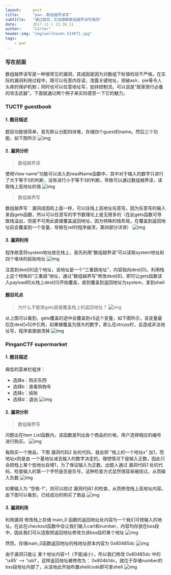 ```yaml
---
layout:     post
title:      "pwn--数组越界读写"
subtitle:   "通过题目，实战理解数组越界读写漏洞"
date:       2017-11-1 23:36:11
author:     "Carter"
header-img: "img/wallhaven-524071.jpg"
tags:
    - pwn
---
```


### 写在前面

数组越界读写是一种很常见的漏洞，其成因是因为对数组下标值检验不严格。在实际的漏洞利用过程中，既可以任意内存读，泄露关键地址，突破aslr、pie等令人头疼的保护机制；同时也可以任意地址写，劫持控制流。可以说是“居家旅行必备的攻击武器”。下面就通过两个例子来实际感受一下它的魅力。

###  TUCTF guestbook

#### 1. 题目描述
题目功能很简单，首先默认分配四块堆，存储四个guest的name。然后三个功能，如下图所示
![img](https://raw.githubusercontent.com/carterMgj/blog_img/master/2017-11-01-array-over-read-and-write/1.png)

#### 2. 漏洞分析
>数组越界读

使用View name”功能可以进入到readName函数中，其中对于输入的数字只进行了大于等于0的判断，没有进行小于等于3的判断，导致可以通过数组越界读，读取栈上高地址的值
![img](https://raw.githubusercontent.com/carterMgj/blog_img/master/2017-11-01-array-over-read-and-write/2.png)

>数组越界写

数组越界写：漏洞成因和上面一样，可以往栈上高地址任意写。因为任意写的输入来自gets函数，所以可以任意写的字节数理论上是无限多的（在此gets函数可导致栈溢出，但是不可用此直接覆盖返回地址，因为特殊的栈布局，在覆盖到返回地址前会覆盖到一个变量，导致在ret时程序崩溃，第四部分详讲）
![img](https://raw.githubusercontent.com/carterMgj/blog_img/master/2017-11-01-array-over-read-and-write/3.png)

#### 3. 漏洞利用
程序故意将system地址放在栈上，首先利用“数组越界读”可以读取system地址和四个堆块的起始地址
![img](https://raw.githubusercontent.com/carterMgj/blog_img/master/2017-11-01-array-over-read-and-write/4.png)

注意到dest[6]这个地址，该地址是一个“三重跳地址”，内容指向dest[0]。利用栈上这个特殊的“三重跳”地址，通过“数组越界写”修改dest[6]，即可让gets函数读入payload时从栈上dest[0]开始覆盖，直到覆盖到返回地址为system，拿到shell


#### 题目坑点
>为什么不能用gets直接覆盖栈上的返回地址？
>![img](https://raw.githubusercontent.com/carterMgj/blog_img/master/2017-11-01-array-over-read-and-write/5.png)

从上图可以看到，gets覆盖的途中会覆盖到v5这个变量，如下图所示，该变量最后在dest[v5]中引用，如果被覆盖为很大的数字，那么在strcpy时，会造成非法地址写，程序直接崩溃掉
![img](https://raw.githubusercontent.com/carterMgj/blog_img/master/2017-11-01-array-over-read-and-write/6.png)



###  PinganCTF supermarket

#### 1. 题目描述
典型的菜单栏程序：
 - 选择a：购买东西
 - 选择b：查看购物车
 - 选择c：结账
 - 选择d：退出
     ![img](https://raw.githubusercontent.com/carterMgj/blog_img/master/2017-11-01-array-over-read-and-write/7.png)

#### 2. 漏洞分析
>数组越界写

问题出在Item List函数内，该函数是列出各个商品的价格，用户选择相应的编号进行购买。
![img](https://raw.githubusercontent.com/carterMgj/blog_img/master/2017-11-01-array-over-read-and-write/8.png)

每购买一个商品，下图 漏洞代码2 处的代码，就会把 "栈上的一个地址x" 加1，而地址x则是由 一个基地址减去输入的数字决定的。理想情况下是输入正数，因此只会把栈上某个低地址自增1，为了保证输入为正数，出题人通过 漏洞代码1 处的代码，检查输入的第一个字符是否是负号，这种检查方式显然很容易被绕过，从而输入负数
![img](https://raw.githubusercontent.com/carterMgj/blog_img/master/2017-11-01-array-over-read-and-write/9.png)

如果输入为 “空格-1”，则可以绕过 漏洞代码1 的检查，从而修改栈上高地址内容。由下图可以看到，已经成功的购买了商品
![img](https://raw.githubusercontent.com/carterMgj/blog_img/master/2017-11-01-array-over-read-and-write/10.png)

#### 3. 漏洞利用
利用漏洞 修改栈上存储 main_0 函数的返回地址处内容为一个我们可控输入的地址。在此在checkout函数中会让我们输入cart和number，内容均存放在bss段中，因此我们可以选取把返回地址修改为该bss段的某个地址
![img](https://raw.githubusercontent.com/carterMgj/blog_img/master/2017-11-01-array-over-read-and-write/11.png)

然而，存储main_0函数返回地址的栈地址原本内容为 0x80485dc
![img](https://raw.githubusercontent.com/carterMgj/blog_img/master/2017-11-01-array-over-read-and-write/12.png)

由于漏洞只能让 某个地址内容+1（不能减小），所以我们修改  0x80485dc 中的 '\x85' --> '\xb1'，这样返回地址被修改为： 0x804b1dc，就位于存储number的bss段地址内部了，从该地此开始布置shellcode即可拿shell
![img](https://raw.githubusercontent.com/carterMgj/blog_img/master/2017-11-01-array-over-read-and-write/13.png)

